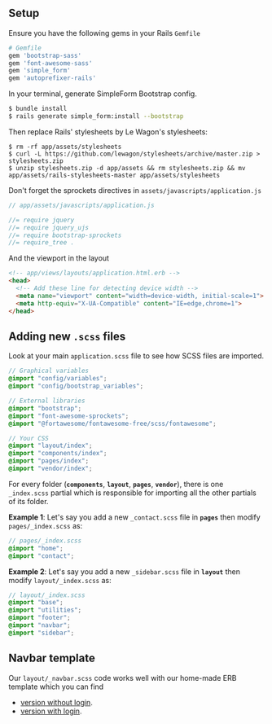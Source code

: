 ## Setup

Ensure you have the following gems in your Rails `Gemfile`

```ruby
# Gemfile
gem 'bootstrap-sass'
gem 'font-awesome-sass'
gem 'simple_form'
gem 'autoprefixer-rails'
```

In your terminal, generate SimpleForm Bootstrap config.

```bash
$ bundle install
$ rails generate simple_form:install --bootstrap
```

Then replace Rails' stylesheets by Le Wagon's stylesheets:

```
$ rm -rf app/assets/stylesheets
$ curl -L https://github.com/lewagon/stylesheets/archive/master.zip > stylesheets.zip
$ unzip stylesheets.zip -d app/assets && rm stylesheets.zip && mv app/assets/rails-stylesheets-master app/assets/stylesheets
```

Don't forget the sprockets directives in `assets/javascripts/application.js`

```javascript
// app/assets/javascripts/application.js

//= require jquery
//= require jquery_ujs
//= require bootstrap-sprockets
//= require_tree .
```

And the viewport in the layout

```html
<!-- app/views/layouts/application.html.erb -->
<head>
  <!-- Add these line for detecting device width -->
  <meta name="viewport" content="width=device-width, initial-scale=1">
  <meta http-equiv="X-UA-Compatible" content="IE=edge,chrome=1">
</head>
```

## Adding new `.scss` files

Look at your main `application.scss` file to see how SCSS files are imported.

```scss
// Graphical variables
@import "config/variables";
@import "config/bootstrap_variables";

// External libraries
@import "bootstrap";
@import "font-awesome-sprockets";
@import "@fortawesome/fontawesome-free/scss/fontawesome";

// Your CSS
@import "layout/index";
@import "components/index";
@import "pages/index";
@import "vendor/index";
```

For every folder (**`components`**, **`layout`**, **`pages`**, **`vendor`**), there is one `_index.scss` partial which is responsible for importing all the other partials of its folder.

**Example 1**: Let's say you add a new `_contact.scss` file in **`pages`** then modify `pages/_index.scss` as:

```scss
// pages/_index.scss
@import "home";
@import "contact";
```

**Example 2**: Let's say you add a new `_sidebar.scss` file in **`layout`** then modify `layout/_index.scss` as:

```scss
// layout/_index.scss
@import "base";
@import "utilities";
@import "footer";
@import "navbar";
@import "sidebar";
```

## Navbar template

Our `layout/_navbar.scss` code works well with our home-made ERB template which you can find

- [version without login](https://github.com/lewagon/awesome-navbars/blob/master/templates/_navbar_wagon_without_login.html.erb).
- [version with login](https://github.com/lewagon/awesome-navbars/blob/master/templates/_navbar_wagon.html.erb).

